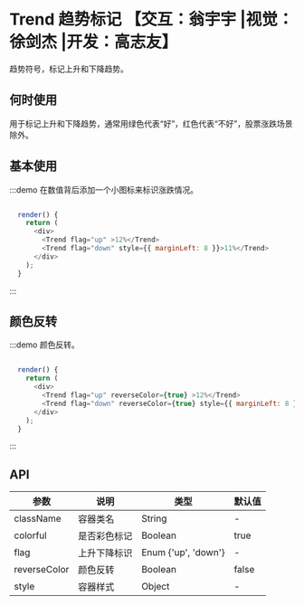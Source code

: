 # Trend 趋势标记 【交互：翁宇宇 |视觉：徐剑杰 |开发：高志友】

趋势符号，标记上升和下降趋势。

## 何时使用

用于标记上升和下降趋势，通常用绿色代表“好”，红色代表“不好”，股票涨跌场景除外。

## 基本使用

:::demo 在数值背后添加一个小图标来标识涨跌情况。

```js

  render() {
    return (
      <div>
        <Trend flag="up" >12%</Trend>
        <Trend flag="down" style={{ marginLeft: 8 }}>11%</Trend>
      </div>
    );
  }
```
:::

## 颜色反转

:::demo 颜色反转。

```js

  render() {
    return (
      <div>
        <Trend flag="up" reverseColor={true} >12%</Trend>
        <Trend flag="down" reverseColor={true} style={{ marginLeft: 8 }}>11%</Trend>
      </div>
    );
  }
```
:::

## API

| 参数 | 说明 | 类型 | 默认值 |
|---|---|---|---|
| className | 容器类名 | String | - |
| colorful | 是否彩色标记 | Boolean | true |
| flag | 上升下降标识 | Enum {'up', 'down'} | - |
| reverseColor | 颜色反转 | Boolean | false |
| style | 容器样式 | Object | - |
